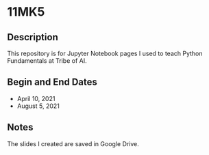 # 11MK5 

## Description
This repository is for Jupyter Notebook pages I used to teach Python Fundamentals at Tribe of AI.

## Begin and End Dates
* April 10, 2021
* August 5, 2021

## Notes
The slides I created are saved in Google Drive.
